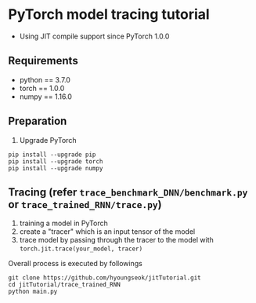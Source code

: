 # PyTorch model tracing tutorial 
+ Using JIT compile support since PyTorch 1.0.0

## Requirements
+ python == 3.7.0
+ torch == 1.0.0
+ numpy == 1.16.0

## Preparation
1. Upgrade PyTorch
```
pip install --upgrade pip
pip install --upgrade torch
pip install --upgrade numpy
```

## Tracing (refer ```trace_benchmark_DNN/benchmark.py``` or ```trace_trained_RNN/trace.py```)
1. training a model in PyTorch
2. create a "tracer" which is an input tensor of the model
3. trace model by passing through the tracer to the model with ```torch.jit.trace(your_model, tracer)```

Overall process is executed by followings
```
git clone https://github.com/hyoungseok/jitTutorial.git
cd jitTutorial/trace_trained_RNN
python main.py
```
